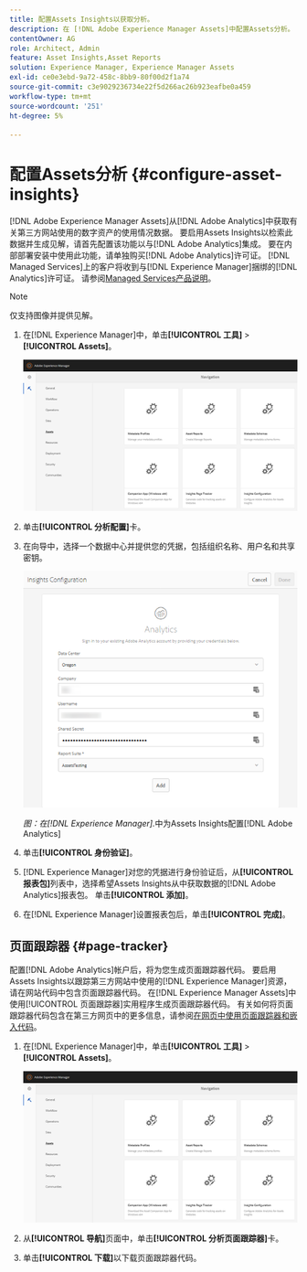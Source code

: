 ```yaml
---
title: 配置Assets Insights以获取分析。
description: 在 [!DNL Adobe Experience Manager Assets]中配置Assets分析。
contentOwner: AG
role: Architect, Admin
feature: Asset Insights,Asset Reports
solution: Experience Manager, Experience Manager Assets
exl-id: ce0e3ebd-9a72-458c-8bb9-80f00d2f1a74
source-git-commit: c3e9029236734e22f5d266ac26b923eafbe0a459
workflow-type: tm+mt
source-wordcount: '251'
ht-degree: 5%

---
```


# 配置Assets分析 {#configure-asset-insights}

[!DNL Adobe Experience Manager Assets]从[!DNL Adobe Analytics]中获取有关第三方网站使用的数字资产的使用情况数据。 要启用Assets Insights以检索此数据并生成见解，请首先配置该功能以与[!DNL Adobe Analytics]集成。 要在内部部署安装中使用此功能，请单独购买[!DNL Adobe Analytics]许可证。 [!DNL Managed Services]上的客户将收到与[!DNL Experience Manager]捆绑的[!DNL Analytics]许可证。 请参阅[Managed Services产品说明](https://helpx.adobe.com/legal/product-descriptions/adobe-experience-manager-managed-services.html)。

>[!NOTE]
>
>仅支持图像并提供见解。

1. 在[!DNL Experience Manager]中，单击&#x200B;**[!UICONTROL 工具]** > **[!UICONTROL Assets]**。

   ![chlimage_1-72](assets/chlimage_1-210.png)

1. 单击&#x200B;**[!UICONTROL 分析配置]**&#x200B;卡。
1. 在向导中，选择一个数据中心并提供您的凭据，包括组织名称、用户名和共享密钥。

   ![在Experience Manager中为Assets Insights配置Adobe Analytics](assets/insights_config2.png)

   *图：在[!DNL Experience Manager].*&#x200B;中为Assets Insights配置[!DNL Adobe Analytics]

1. 单击&#x200B;**[!UICONTROL 身份验证]**。
1. [!DNL Experience Manager]对您的凭据进行身份验证后，从&#x200B;**[!UICONTROL 报表包]**&#x200B;列表中，选择希望Assets Insights从中获取数据的[!DNL Adobe Analytics]报表包。 单击&#x200B;**[!UICONTROL 添加]**。
1. 在[!DNL Experience Manager]设置报表包后，单击&#x200B;**[!UICONTROL 完成]**。

## 页面跟踪器 {#page-tracker}

配置[!DNL Adobe Analytics]帐户后，将为您生成页面跟踪器代码。 要启用Assets Insights以跟踪第三方网站中使用的[!DNL Experience Manager]资源，请在网站代码中包含页面跟踪器代码。 在[!DNL Experience Manager Assets]中使用[!UICONTROL 页面跟踪器]实用程序生成页面跟踪器代码。 有关如何将页面跟踪器代码包含在第三方网页中的更多信息，请参阅[在网页中使用页面跟踪器和嵌入代码](/help/assets/use-page-tracker.md)。

1. 在[!DNL Experience Manager]中，单击&#x200B;**[!UICONTROL 工具]** > **[!UICONTROL Assets]**。

   ![chlimage_1-73](assets/chlimage_1-214.png)

1. 从&#x200B;**[!UICONTROL 导航]**&#x200B;页面中，单击&#x200B;**[!UICONTROL 分析页面跟踪器]**&#x200B;卡。
1. 单击&#x200B;**[!UICONTROL 下载]**&#x200B;以下载页面跟踪器代码。
